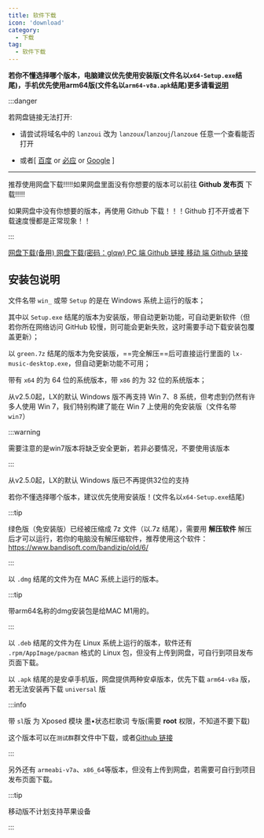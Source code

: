 ```yaml
---
title: 软件下载
icon: 'download'
category:
  - 下载
tag:
  - 软件下载
---
```


<n-message-provider>
  <downloadList />
</n-message-provider>

<script setup>
  import downloadList from '@views/Download/list.vue'
</script>

**若你不懂选择哪个版本，电脑建议优先使用安装版(文件名以`x64-Setup.exe`结尾)，手机优先使用arm64版(文件名以`arm64-v8a.apk`结尾)更多请看[说明](#安装包说明)**


:::danger

若网盘链接无法打开:

- 请尝试将域名中的 `lanzoui` 改为 `lanzoux`/`lanzouj`/`lanzoue` 任意一个查看能否打开

- 或者[ [百度](https://ffis.me/baidu/index.html?蓝奏云链接打不开) or [必应](https://kaibinyang.com/bang/?蓝奏云链接打不开) or [Google](https://moedog.org/tools/google/?q=6JOd5aWP5LqR6ZO+5o6l5omT5LiN5byA) ]

---

推荐使用网盘下载!!!!!如果网盘里面没有你想要的版本可以前往 **Github 发布页** 下载!!!!!

如果网盘中没有你想要的版本，再使用 Github 下载！！！Github 打不开或者下载速度慢都是正常现象！！

:::

<ClientOnly>
  <n-space justify="center" size="large" style="padding-top: 30px">
    <a href="https://pan.lxmusic.top/b0bf2cfa?pwd=glqw">
      <n-button tertiary round type="primary" size="large">
        <template #icon>
          <p class="font-icon icon iconfont icon-download"></p>
        </template>
        网盘下载(备用)
      </n-button>
    </a>
    <a href="https://www.lanzoui.com/b0bf2cfa/">
      <n-button tertiary round type="primary" size="large">
        <template #icon>
          <p class="font-icon icon iconfont icon-download"></p>
        </template>
        网盘下载(密码：glqw)
      </n-button>
    </a>
  </n-space>
  <n-space justify="center" size="large" style="padding-top: 30px">
    <a href="https://github.com/lyswhut/lx-music-desktop/releases/latest">
      <n-button tertiary round type="primary" size="large">
        <template #icon>
          <p class="font-icon icon iconfont icon-download"></p>
        </template>
        PC 端 Github 链接
      </n-button>
    </a>
    <a href="https://github.com/lyswhut/lx-music-mobile/releases/latest">
      <n-button tertiary round type="primary" size="large">
        <template #icon>
          <p class="font-icon icon iconfont icon-download"></p>
        </template>
        移动 端 Github 链接
      </n-button>
    </a>
  </n-space>
</ClientOnly>


## 安装包说明

文件名带 `win_` 或带 `Setup` 的是在 Windows 系统上运行的版本；

其中以 `Setup.exe` 结尾的版本为安装版，带自动更新功能，可自动更新软件（但若你所在网络访问 GitHub 较慢，则可能会更新失败，这时需要手动下载安装包覆盖更新）；

以 `green.7z` 结尾的版本为免安装版，==完全解压==后可直接运行里面的 `lx-music-desktop.exe`，但自动更新功能不可用；

带有 `x64` 的为 64 位的系统版本，带 `x86` 的为 32 位的系统版本；

从v2.5.0起，LX的默认 Windows 版不再支持 Win 7、8 系统，但考虑到仍然有许多人使用 Win 7，我们特别构建了能在 Win 7 上使用的免安装版（文件名带`win7`）

:::warning

需要注意的是win7版本将缺乏安全更新，若非必要情况，不要使用该版本

:::

从v2.5.0起，LX的默认 Windows 版已不再提供32位的支持

若你不懂选择哪个版本，建议优先使用安装版！(文件名以`x64-Setup.exe`结尾)

:::tip

绿色版（免安装版）已经被压缩成 7z 文件（以.7z 结尾），需要用 **解压软件** 解压后才可以运行，若你的电脑没有解压缩软件，推荐使用这个软件：<https://www.bandisoft.com/bandizip/old/6/>

:::

以 `.dmg` 结尾的文件为在 MAC 系统上运行的版本。

:::tip

带arm64名称的dmg安装包是给MAC M1用的。

:::

以 `.deb` 结尾的文件为在 Linux 系统上运行的版本，软件还有 `.rpm/AppImage/pacman` 格式的 Linux 包，但没有上传到网盘，可自行到项目发布页面下载。

以 `.apk` 结尾的是安卓手机版，网盘提供两种安卓版本，优先下载 `arm64-v8a` 版，若无法安装再下载 `universal` 版

:::info

带 `sl`版 为 Xposed 模块 墨•状态栏歌词 专版(需要 **root** 权限，不知道不要下载)

这个版本可以在`测试群`群文件中下载，或者[Github 链接](https://github.com/lyswhut/lx-music-mobile/actions/workflows/statusbar-lyric.yml)

:::

另外还有 `armeabi-v7a`、`x86_64`等版本，但没有上传到网盘，若需要可自行到项目发布页面下载。

:::tip

移动版不计划支持苹果设备

:::
